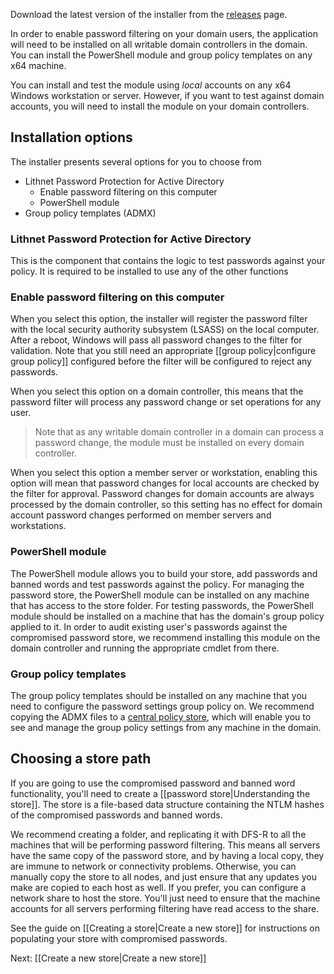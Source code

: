 Download the latest version of the installer from the [releases](https://github.com/lithnet/ad-password-protection/releases) page.

In order to enable password filtering on your domain users, the application will need to be installed on all writable domain controllers in the domain. You can install the PowerShell module and group policy templates on any x64 machine.

You can install and test the module using _local_ accounts on any x64 Windows workstation or server. However, if you want to test against domain accounts, you will need to install the module on your domain controllers. 

## Installation options
The installer presents several options for you to choose from
* Lithnet Password Protection for Active Directory
  * Enable password filtering on this computer
  * PowerShell module
* Group policy templates (ADMX)

### Lithnet Password Protection for Active Directory
This is the component that contains the logic to test passwords against your policy. It is required to be installed to use any of the other functions

### Enable password filtering on this computer
When you select this option, the installer will register the password filter with the local security authority subsystem (LSASS) on the local computer. After a reboot, Windows will pass all password changes to the filter for validation. Note that you still need an appropriate [[group policy|configure group policy]] configured before the filter will be configured to reject any passwords.

When you select this option on a domain controller, this means that the password filter will process any password change or set operations for any user. 
> Note that as any writable domain controller in a domain can process a password change, the module must be installed on every domain controller. 

When you select this option a member server or workstation, enabling this option will mean that password changes for local accounts are checked by the filter for approval. Password changes for domain accounts are always processed by the domain controller, so this setting has no effect for domain account password changes performed on member servers and workstations.

### PowerShell module 
The PowerShell module allows you to build your store, add passwords and banned words and test passwords against the policy. 
For managing the password store, the PowerShell module can be installed on any machine that has access to the store folder. 
For testing passwords, the PowerShell module should be installed on a machine that has the domain's group policy applied to it.
In order to audit existing user's passwords against the compromised password store, we recommend installing this module on the domain controller and running the appropriate cmdlet from there.

### Group policy templates
The group policy templates should be installed on any machine that you need to configure the password settings group policy on. We recommend copying the ADMX files to a [central policy store](https://support.microsoft.com/en-au/help/3087759/how-to-create-and-manage-the-central-store-for-group-policy-administra), which will enable you to see and manage the group policy settings from any machine in the domain.

## Choosing a store path
If you are going to use the compromised password and banned word functionality, you'll need to create a [[password store|Understanding the store]]. The store is a file-based data structure containing the NTLM hashes of the compromised passwords and banned words. 

We recommend creating a folder, and replicating it with DFS-R to all the machines that will be performing password filtering. This means all servers have the same copy of the password store, and by having a local copy, they are immune to network or connectivity problems. Otherwise, you can manually copy the store to all nodes, and just ensure that any updates you make are copied to each host as well. If you prefer, you can configure a network share to host the store. You'll just need to ensure that the machine accounts for all servers performing filtering have read access to the share.

See the guide on [[Creating a store|Create a new store]] for instructions on populating your store with compromised passwords.

Next: [[Create a new store|Create a new store]]